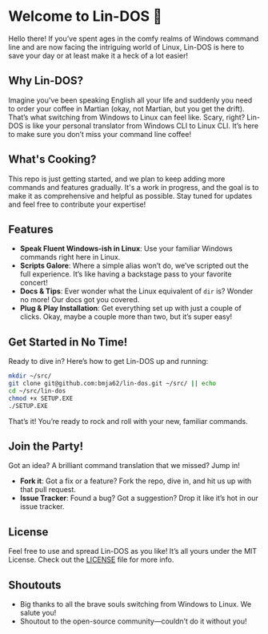 # Welcome to Lin-DOS 🚀

Hello there! If you’ve spent ages in the comfy realms of Windows command line and are now facing the intriguing world of Linux, Lin-DOS is here to save your day or at least make it a heck of a lot easier!

## Why Lin-DOS?

Imagine you've been speaking English all your life and suddenly you need to order your coffee in Martian (okay, not Martian, but you get the drift). 
That’s what switching from Windows to Linux can feel like. Scary, right? Lin-DOS is like your personal translator from Windows CLI to Linux CLI. It’s here to make sure you don’t miss your command line coffee!

## What's Cooking?
This repo is just getting started, and we plan to keep adding more commands and features gradually. 
It's a work in progress, and the goal is to make it as comprehensive and helpful as possible. Stay tuned for updates and feel free to contribute your expertise!

## Features

- **Speak Fluent Windows-ish in Linux**: Use your familiar Windows commands right here in Linux.
- **Scripts Galore**: Where a simple alias won’t do, we’ve scripted out the full experience. It’s like having a backstage pass to your favorite concert!
- **Docs & Tips**: Ever wonder what the Linux equivalent of `dir` is? Wonder no more! Our docs got you covered.
- **Plug & Play Installation**: Get everything set up with just a couple of clicks. Okay, maybe a couple more than two, but it’s super easy!

## Get Started in No Time!

Ready to dive in? Here’s how to get Lin-DOS up and running:

```bash
mkdir ~/src/
git clone git@github.com:bmja62/lin-dos.git ~/src/ || echo
cd ~/src/lin-dos
chmod +x SETUP.EXE
./SETUP.EXE
```

That’s it! You’re ready to rock and roll with your new, familiar commands.

## Join the Party!

Got an idea? A brilliant command translation that we missed? Jump in!

- **Fork it**: Got a fix or a feature? Fork the repo, dive in, and hit us up with that pull request.
- **Issue Tracker**: Found a bug? Got a suggestion? Drop it like it’s hot in our issue tracker.

## License

Feel free to use and spread Lin-DOS as you like! It’s all yours under the MIT License. Check out the [LICENSE](LICENSE) file for more info.

## Shoutouts

- Big thanks to all the brave souls switching from Windows to Linux. We salute you!
- Shoutout to the open-source community—couldn’t do it without you!

